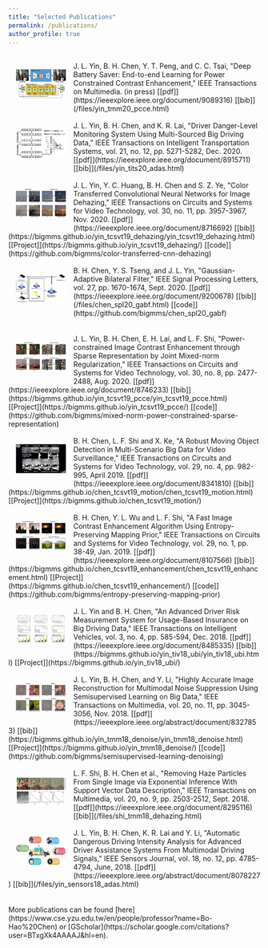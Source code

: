 ```yaml
---
title: "Selected Publications"
permalink: /publications/
author_profile: true
---
```


<br>
<img src='/images/yin_tmm20_pcce.png' width="100" style="float: left; margin: 15px">
J. L. Yin, B. H. Chen, Y. T. Peng, and C. C. Tsai, "Deep Battery Saver: End-to-end Learning for Power Constrained Contrast Enhancement," IEEE Transactions on Multimedia. (in press) [[pdf]](https://ieeexplore.ieee.org/document/9089316) [[bib]](/files/yin_tmm20_pcce.html)
<br>
<br>
<img src='/images/yin_tits20_adas.png' width="100" style="float: left; margin: 15px">
J. L. Yin, B. H. Chen, and K. R. Lai, "Driver Danger-Level Monitoring System Using Multi-Sourced Big Driving Data," IEEE Transactions on Intelligent Transportation Systems, vol. 21, no. 12, pp. 5271-5282, Dec. 2020. [[pdf]](https://ieeexplore.ieee.org/document/8915711) [[bib]](/files/yin_tits20_adas.html)
<br>
<br>
<img src='/images/yin_tcsvt19_dehazing.png' width="100" style="float: left; margin: 15px">
J. L. Yin, Y. C. Huang, B. H. Chen and S. Z. Ye, "Color Transferred Convolutional Neural Networks for Image Dehazing," IEEE Transactions on Circuits and Systems for Video Technology, vol. 30, no. 11, pp. 3957-3967, Nov. 2020. [[pdf]](https://ieeexplore.ieee.org/document/8716692) [[bib]](https://bigmms.github.io/yin_tcsvt19_dehazing/yin_tcsvt19_dehazing.html) [[Project]](https://bigmms.github.io/yin_tcsvt19_dehazing/) [[code]](https://github.com/bigmms/color-transferred-cnn-dehazing)
<br>
<br>
<img src='/images/chen_spl20_gabf.png' width="100" style="float: left; margin: 15px">
B. H. Chen, Y. S. Tseng, and J. L. Yin, "Gaussian-Adaptive Bilateral Filter," IEEE Signal Processing Letters, vol. 27, pp. 1670-1674, Sept. 2020. [[pdf]](https://ieeexplore.ieee.org/document/9200678) [[bib]](/files/chen_spl20_gabf.html) [[code]](https://github.com/bigmms/chen_spl20_gabf)
<br>
<br>
<br>
<img src='/images/yin_tcsvt19_pcce.png' width="100" style="float: left; margin: 15px">
J. L. Yin, B. H. Chen, E. H. Lai, and L. F. Shi, "Power-constrained Image Contrast Enhancement through Sparse Representation by Joint Mixed-norm Regularization," IEEE Transactions on Circuits and Systems for Video Technology, vol. 30, no. 8, pp. 2477-2488, Aug. 2020. [[pdf]](https://ieeexplore.ieee.org/document/8746233) [[bib]](https://bigmms.github.io/yin_tcsvt19_pcce/yin_tcsvt19_pcce.html) [[Project]](https://bigmms.github.io/yin_tcsvt19_pcce/) [[code]](https://github.com/bigmms/mixed-norm-power-constrained-sparse-representation)
<br>
<br>
<img src='/images/chen_tcsvt19_motion.png' width="100" style="float: left; margin: 15px">
B. H. Chen, L. F. Shi and X. Ke, "A Robust Moving Object Detection in Multi-Scenario Big Data for Video Surveillance," IEEE Transactions on Circuits and Systems for Video Technology, vol. 29, no. 4, pp. 982-995, April 2019. [[pdf]](https://ieeexplore.ieee.org/document/8341810) [[bib]](https://bigmms.github.io/chen_tcsvt19_motion/chen_tcsvt19_motion.html) [[Project]](https://bigmms.github.io/chen_tcsvt19_motion/)
<br>
<br>
<img src='/images/chen_tcsvt19_enhancement.png' width="100" style="float: left; margin: 15px">
B. H. Chen, Y. L. Wu and L. F. Shi, "A Fast Image Contrast Enhancement Algorithm Using Entropy-Preserving Mapping Prior," IEEE Transactions on Circuits and Systems for Video Technology, vol. 29, no. 1, pp. 38-49, Jan. 2019. [[pdf]](https://ieeexplore.ieee.org/document/8107566) [[bib]](https://bigmms.github.io/chen_tcsvt19_enhancement/chen_tcsvt19_enhancement.html) [[Project]](https://bigmms.github.io/chen_tcsvt19_enhancement/) [[code]](https://github.com/bigmms/entropy-preserving-mapping-prior)
<br>
<br>
<img src='/images/yin_tiv18_ubi.png' width="100" style="float: left; margin: 15px">
J. L. Yin and B. H. Chen, "An Advanced Driver Risk Measurement System for Usage-Based Insurance on Big Driving Data," IEEE Transactions on Intelligent Vehicles, vol. 3, no. 4, pp. 585-594, Dec. 2018. [[pdf]](https://ieeexplore.ieee.org/document/8485335) [[bib]](https://bigmms.github.io/yin_tiv18_ubi/yin_tiv18_ubi.html) [[Project]](https://bigmms.github.io/yin_tiv18_ubi/)
<br>
<br>
<img src='/images/yin_tmm18_denoise.png' width="100" style="float: left; margin: 15px">
J. L. Yin, B. H. Chen, and Y. Li, "Highly Accurate Image Reconstruction for Multimodal Noise Suppression Using Semisupervised Learning on Big Data," IEEE Transactions on Multimedia, vol. 20, no. 11, pp. 3045-3056, Nov. 2018. [[pdf]](https://ieeexplore.ieee.org/abstract/document/8327853) [[bib]](https://bigmms.github.io/yin_tmm18_denoise/yin_tmm18_denoise.html) [[Project]](https://bigmms.github.io/yin_tmm18_denoise/) [[code]](https://github.com/bigmms/semisupervised-learning-denoising)
<br>
<br>
<img src='/images/shi_tmm18_dehazing.png' width="100" style="float: left; margin: 15px">
L. F. Shi, B. H. Chen et al., "Removing Haze Particles From Single Image via Exponential Inference With Support Vector Data Description," IEEE Transactions on Multimedia, vol. 20, no. 9, pp. 2503-2512, Sept. 2018. [[pdf]](https://ieeexplore.ieee.org/document/8295116) [[bib]](/files/shi_tmm18_dehazing.html)
<br>
<br>
<img src='/images/yin_sensj18_adas.png' width="100" style="float: left; margin: 15px">
J. L. Yin, B. H. Chen, K. R. Lai and Y. Li, "Automatic Dangerous Driving Intensity Analysis for Advanced Driver Assistance Systems From Multimodal Driving Signals," IEEE Sensors Journal, vol. 18, no. 12, pp. 4785-4794, June, 2018. [[pdf]](https://ieeexplore.ieee.org/abstract/document/8078227) [[bib]](/files/yin_sensors18_adas.html)
<br>
<br>
<br>
More publications can be found [here](https://www.cse.yzu.edu.tw/en/people/professor?name=Bo-Hao%20Chen) or [GScholar](https://scholar.google.com/citations?user=BTxgXk4AAAAJ&hl=en).

